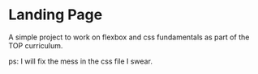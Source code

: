 # Landing Page

A simple project to work on flexbox and css fundamentals as part of the TOP curriculum.

ps: I will fix the mess in the css file I swear.